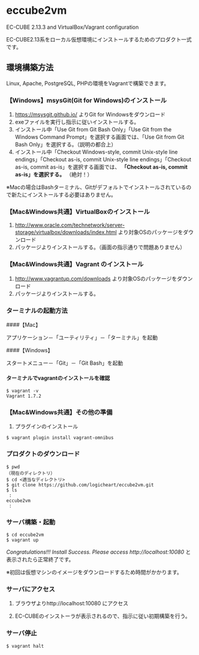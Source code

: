 # eccube2vm
EC-CUBE 2.13.3 and VirtualBox/Vagrant configuration

EC-CUBE2.13系をローカル仮想環境にインストールするためのプロダクト一式です。


## 環境構築方法

Linux, Apache, PostgreSQL, PHPの環境をVagrantで構築できます。

### 【Windows】msysGit(Git for Windows)のインストール

1. https://msysgit.github.io/ よりGit for Windowsをダウンロード
2. exeファイルを実行し指示に従いインストールする。
3. インストール中「Use Git from Git Bash Only」「Use Git from the Windows Command Prompt」を選択する画面では、「Use Git from Git Bash Only」を選択する。（説明の都合上）
4. インストール中「Checkout Windows-style, commit Unix-style line endings」「Checkout as-is, commit Unix-style line endings」「Checkout as-is, commit as-is」を選択する画面では、 **「Checkout as-is, commit as-is」を選択する。** （絶対！）

※Macの場合はBashターミナル、Gitがデフォルトでインストールされているので新たにインストールする必要はありません。

### 【Mac&Windows共通】VirtualBoxのインストール

1. http://www.oracle.com/technetwork/server-storage/virtualbox/downloads/index.html より対象OSのパッケージをダウンロード
2. パッケージよりインストールする。（画面の指示通りで問題ありません）

### 【Mac&Windows共通】Vagrant のインストール

1. http://www.vagrantup.com/downloads より対象OSのパッケージをダウンロード
2. パッケージよりインストールする。

### ターミナルの起動方法

####【Mac】

アプリケーション－「ユーティリティ」－「ターミナル」を起動

####【Windows】

スタートメニュー－「Git」－「Git Bash」を起動

#### ターミナルでvagrantのインストールを確認

```
$ vagrant -v
Vagrant 1.7.2
```

### 【Mac&Windows共通】その他の準備

1. プラグインのインストール

```
$ vagrant plugin install vagrant-omnibus
```

### プロダクトのダウンロード

```
$ pwd
（現在のディレクトリ）
$ cd <適当なディレクトリ>
$ git clone https://github.com/logicheart/eccube2vm.git
$ ls
 :
eccube2vm
 :
```

### サーバ構築・起動

```
$ cd eccube2vm
$ vagrant up
```

*Congratulations!!! Install Success. Please access http://localhost:10080* と表示されたら正常終了です。

※初回は仮想マシンのイメージをダウンロードするため時間がかかります。

### サーバにアクセス

1. ブラウザよりhttp://localhost:10080 にアクセス

2. EC-CUBEのインストーラが表示されるので、指示に従い初期構築を行う。

### サーバ停止

```
$ vagrant halt
```
